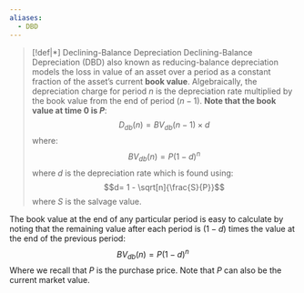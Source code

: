 ```yaml
---
aliases:
  - DBD
---
```


>[!def|*] Declining-Balance Depreciation
>Declining-Balance Depreciation (DBD) also known as reducing-balance depreciation models the loss in value of an asset over a period as a constant fraction of the asset’s current **book value**. Algebraically, the depreciation charge for period $n$ is the depreciation rate multiplied by the book value from the end of period $(n-1)$. **Note that the book value at time 0 is $P$**: $$D_{db}(n) = BV_{db}(n-1) \times d$$where: $$BV_{db}(n) = P(1-d)^n$$where $d$ is the depreciation rate which is found using: $$d= 1 - \sqrt[n]{\frac{S}{P}}$$where $S$ is the salvage value.

The book value at the end of any particular period is easy to calculate by noting that the remaining value after each period is $(1-d)$ times the value at the end of the previous period: $$BV_{db}(n) = P(1-d)^n$$Where we recall that $P$ is the purchase price. Note that $P$ can also be the current market value.
